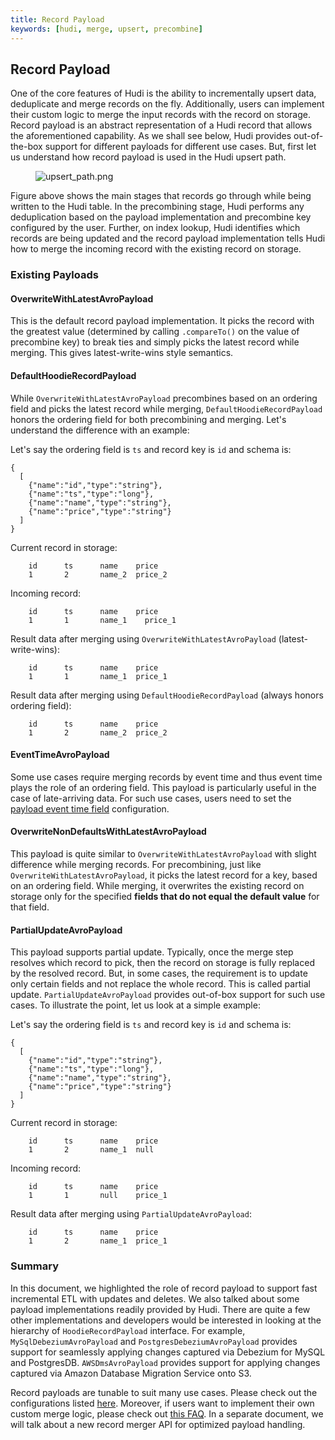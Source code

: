 ```yaml
---
title: Record Payload 
keywords: [hudi, merge, upsert, precombine]
---
```


## Record Payload

One of the core features of Hudi is the ability to incrementally upsert data, deduplicate and merge records on the fly.
Additionally, users can implement their custom logic to merge the input records with the record on storage. Record
payload is an abstract representation of a Hudi record that allows the aforementioned capability. As we shall see below,
Hudi provides out-of-the-box support for different payloads for different use cases. But, first let us understand how record
payload is used in the Hudi upsert path.

<figure>
    <img className="docimage" src={require("/assets/images/upsert_path.png").default} alt="upsert_path.png" />
</figure>

Figure above shows the main stages that records go through while being written to the Hudi table. In the precombining
stage, Hudi performs any deduplication based on the payload implementation and precombine key configured by the user.
Further, on index lookup, Hudi identifies which records are being updated and the record payload implementation tells
Hudi how to merge the incoming record with the existing record on storage.

### Existing Payloads

#### OverwriteWithLatestAvroPayload

This is the default record payload implementation. It picks the record with the greatest value (determined by calling
`.compareTo()` on the value of precombine key) to break ties and simply picks the latest record while merging. This gives
latest-write-wins style semantics.

#### DefaultHoodieRecordPayload
While `OverwriteWithLatestAvroPayload` precombines based on an ordering field and picks the latest record while merging,
`DefaultHoodieRecordPayload` honors the ordering field for both precombining and merging. Let's understand the difference with an example:

Let's say the ordering field is `ts` and record key is `id` and schema is:

```
{
  [
    {"name":"id","type":"string"},
    {"name":"ts","type":"long"},
    {"name":"name","type":"string"},
    {"name":"price","type":"string"}
  ]
}
```

Current record in storage:

```
    id      ts      name    price
    1       2       name_2  price_2
```

Incoming record:

```
    id      ts      name    price
    1       1       name_1    price_1
```

Result data after merging using `OverwriteWithLatestAvroPayload` (latest-write-wins):

```
    id      ts      name    price
    1       1       name_1  price_1
```

Result data after merging using `DefaultHoodieRecordPayload` (always honors ordering field):

```
    id      ts      name    price
    1       2       name_2  price_2
```

#### EventTimeAvroPayload

Some use cases require merging records by event time and thus event time plays the role of an ordering field. This
payload is particularly useful in the case of late-arriving data. For such use cases, users need to set
the [payload event time field](/docs/configurations#RECORD_PAYLOAD) configuration.

#### OverwriteNonDefaultsWithLatestAvroPayload

This payload is quite similar to `OverwriteWithLatestAvroPayload` with slight difference while merging records. For
precombining, just like `OverwriteWithLatestAvroPayload`, it picks the latest record for a key, based on an ordering
field. While merging, it overwrites the existing record on storage only for the specified **fields that do not equal
the default value** for that field.

#### PartialUpdateAvroPayload

This payload supports partial update. Typically, once the merge step resolves which record to pick, then the record on
storage is fully replaced by the resolved record. But, in some cases, the requirement is to update only certain fields
and not replace the whole record. This is called partial update. `PartialUpdateAvroPayload` provides out-of-box support 
for such use cases. To illustrate the point, let us look at a simple example:

Let's say the ordering field is `ts` and record key is `id` and schema is:

```
{
  [
    {"name":"id","type":"string"},
    {"name":"ts","type":"long"},
    {"name":"name","type":"string"},
    {"name":"price","type":"string"}
  ]
}
```

Current record in storage:

```
    id      ts      name    price
    1       2       name_1  null
```

Incoming record:

```
    id      ts      name    price
    1       1       null    price_1
```

Result data after merging using `PartialUpdateAvroPayload`:

```
    id      ts      name    price
    1       2       name_1  price_1
```

### Summary

In this document, we highlighted the role of record payload to support fast incremental ETL with updates and deletes. We
also talked about some payload implementations readily provided by Hudi. There are quite a few other implementations
and developers would be interested in looking at the hierarchy of `HoodieRecordPayload` interface. For
example, `MySqlDebeziumAvroPayload` and `PostgresDebeziumAvroPayload` provides support for seamlessly applying changes
captured via Debezium for MySQL and PostgresDB. `AWSDmsAvroPayload` provides support for applying changes captured via
Amazon Database Migration Service onto S3.

Record payloads are tunable to suit many use cases. Please check out the configurations
listed [here](/docs/configurations#RECORD_PAYLOAD). Moreover, if users want to implement their own custom merge logic,
please check
out [this FAQ](/docs/faq/#can-i-implement-my-own-logic-for-how-input-records-are-merged-with-record-on-storage). In a
separate document, we will talk about a new record merger API for optimized payload handling.

